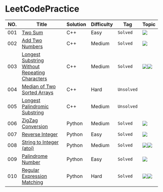 # LeetCodePractice

NO.|Title|Solution|Difficulty|Tag|Topic|
|---|-----|--------|----------|---|-----|
|001|[Two Sum](https://leetcode.com/problems/two-sum)|C++|Easy|`Solved`|![](https://img.shields.io/badge/Hash-Table-brightgreen.svg)|
|002|[Add Two Numbers](https://leetcode.com/problems/add-two-numbers)|C++|Medium|`Solved`|![](https://img.shields.io/badge/Linked-List-informational.svg)|
|003|[Longest Substring Without Repeating Characters](https://leetcode.com/problems/longest-substring-without-repeating-characters)|C++|Medium|`Solved`|![](https://img.shields.io/badge/Two-Pointers-lightgrey.svg)![](https://img.shields.io/badge/Hash-Table-brightgreen.svg)|
|004|[Median of Two Sorted Arrays](https://leetcode.com/problems/median-of-two-sorted-arrays)|C++|Hard|`Unsolved`|
|005|[Longest Palindromic Substring](https://leetcode-cn.com/problems/longest-palindromic-substring)|C++|Medium|`Unsolved`|
|006|[ZigZag Conversion](https://leetcode.com/problems/zigzag-conversion/submissions/)|Python|Medium|`Solved`|![](https://img.shields.io/badge/Brute-Force-red.svg)|
|007|[Reverse Integer](https://leetcode.com/problems/reverse-integer/submissions/)|Python|Easy|`Solved`|![](https://img.shields.io/badge/Brute-Force-red.svg)|
|008|[String to Integer (atoi)](https://leetcode.com/problems/string-to-integer-atoi/)|Python|Medium|`Solved`|![](https://img.shields.io/badge/Brute-Force-red.svg)![](https://img.shields.io/badge/Regex-Match-orange.svg)|
|009|[Palindrome Number](https://leetcode.com/problems/palindrome-number/)|Python|Easy|`Solved`|![](https://img.shields.io/badge/Brute-Force-red.svg)|
|010|[Regular Expression Matching](https://leetcode.com/problems/regular-expression-matching)|Python|Hard|`Solved`|![](https://img.shields.io/badge/Dynamic-Programming-ff69b4.svg)![](https://img.shields.io/badge/Recursion-9cf.svg)|
